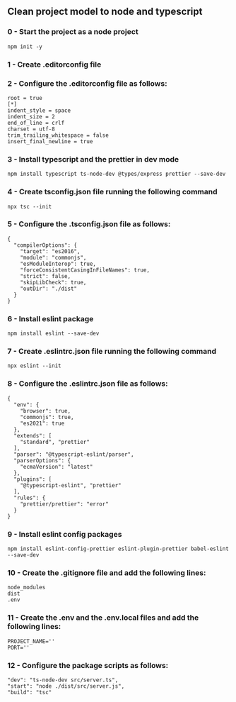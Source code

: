 ## Clean project model to node and typescript

### 0 - Start the project as a node project

```
npm init -y
```

### 1 - Create .editorconfig file

### 2 - Configure the .editorconfig file as follows:

```
root = true
[*]
indent_style = space
indent_size = 2
end_of_line = crlf
charset = utf-8
trim_trailing_whitespace = false
insert_final_newline = true
```

### 3 - Install typescript and the prettier in dev mode

```
npm install typescript ts-node-dev @types/express prettier --save-dev
```

### 4 - Create tsconfig.json file running the following command

```
npx tsc --init
```

### 5 - Configure the .tsconfig.json file as follows:

```
{
  "compilerOptions": {
    "target": "es2016",
    "module": "commonjs",
    "esModuleInterop": true,
    "forceConsistentCasingInFileNames": true,
    "strict": false,
    "skipLibCheck": true,
    "outDir": "./dist"
  }
}
```

### 6 - Install eslint package

```
npm install eslint --save-dev
```

### 7 - Create .eslintrc.json file running the following command

```
npx eslint --init
```

### 8 - Configure the .eslintrc.json file as follows:

```
{
  "env": {
    "browser": true,
    "commonjs": true,
    "es2021": true
  },
  "extends": [
    "standard", "prettier"
  ],
  "parser": "@typescript-eslint/parser",
  "parserOptions": {
    "ecmaVersion": "latest"
  },
  "plugins": [
    "@typescript-eslint", "prettier"
  ],
  "rules": {
    "prettier/prettier": "error"
  }
}
```

### 9 - Install eslint config packages

```
npm install eslint-config-prettier eslint-plugin-prettier babel-eslint --save-dev
```

### 10 - Create the .gitignore file and add the following lines:

```
node_modules
dist
.env
```

### 11 - Create the .env and the .env.local files and add the following lines:

```
PROJECT_NAME=''
PORT=''
```

### 12 - Configure the package scripts as follows:

```
"dev": "ts-node-dev src/server.ts",
"start": "node ./dist/src/server.js",
"build": "tsc"
```
